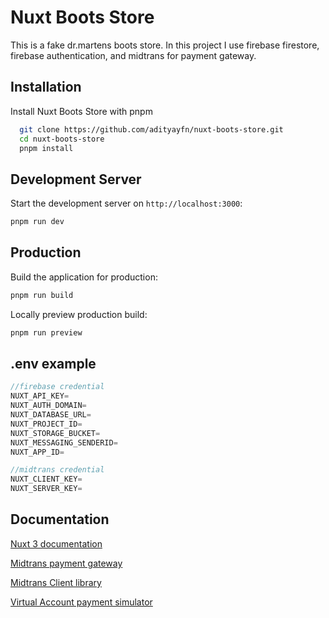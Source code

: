 # Nuxt Boots Store

This is a fake dr.martens boots store.
In this project I use firebase firestore, firebase authentication, and midtrans for payment gateway.

## Installation

Install Nuxt Boots Store with pnpm

```bash
  git clone https://github.com/adityayfn/nuxt-boots-store.git
  cd nuxt-boots-store
  pnpm install
```

## Development Server

Start the development server on `http://localhost:3000`:

```bash
pnpm run dev
```

## Production

Build the application for production:

```bash
pnpm run build
```

Locally preview production build:

```bash
pnpm run preview
```

## .env example

```javascript
//firebase credential
NUXT_API_KEY=
NUXT_AUTH_DOMAIN=
NUXT_DATABASE_URL=
NUXT_PROJECT_ID=
NUXT_STORAGE_BUCKET=
NUXT_MESSAGING_SENDERID=
NUXT_APP_ID=

//midtrans credential
NUXT_CLIENT_KEY=
NUXT_SERVER_KEY=
```

## Documentation

[Nuxt 3 documentation](https://nuxt.com/)

[Midtrans payment gateway](https://docs.midtrans.com/)

[Midtrans Client library](https://www.npmjs.com/package/midtrans-client)

[Virtual Account payment simulator](https://simulator.sandbox.midtrans.com/)
